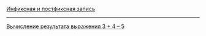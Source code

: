 [Инфиксная и постфиксная запись](src/main/resources/images/infixAndPostfix.jpg)
________________________________________________________________________________
[Вычисление результата выражения 3 + 4 – 5](src/main/resources/images/result.jpg)